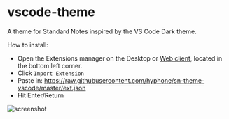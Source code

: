 # vscode-theme

A theme for Standard Notes inspired by the VS Code Dark theme.

How to install:

- Open the Extensions manager on the Desktop or [Web client](https://app.standardnotes.org), located in the bottom left corner.
- Click `Import Extension`
- Paste in: <https://raw.githubusercontent.com/hyphone/sn-theme-vscode/master/ext.json>
- Hit Enter/Return

![screenshot](https://github.com/hyphone/sn-theme-vscode/raw/master/screenshot.png)
